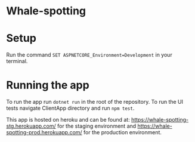 # Whale-spotting

# Setup
Run the command `SET ASPNETCORE_Environment=Development` in your terminal.

# Running the app
To run the app run `dotnet run` in the root of the repository.
To run the UI tests navigate ClientApp directory and run `npm test`.

This app is hosted on heroku and can be found at: https://whale-spotting-stg.herokuapp.com/ for the staging environment and https://whale-spotting-prod.herokuapp.com/ for the production environment.
